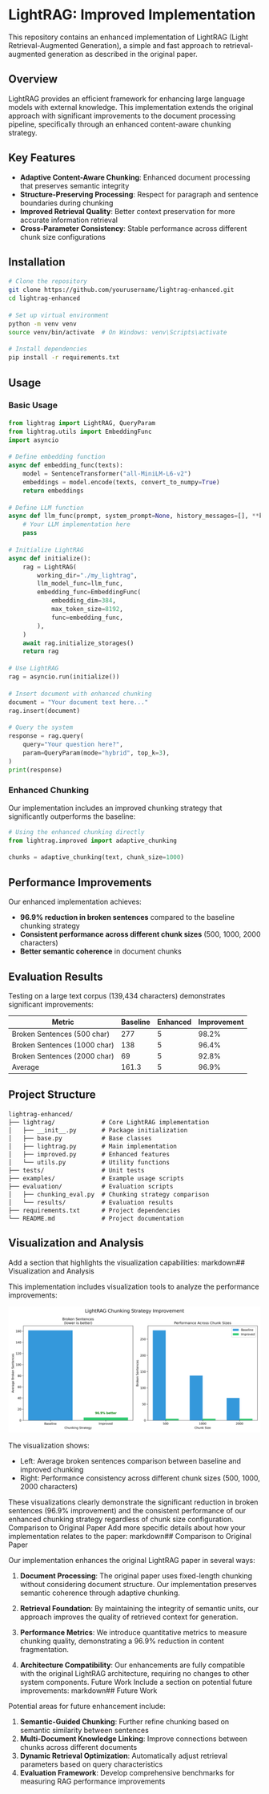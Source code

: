 # LightRAG: Improved Implementation

This repository contains an enhanced implementation of LightRAG (Light Retrieval-Augmented Generation), a simple and fast approach to retrieval-augmented generation as described in the original paper.

## Overview

LightRAG provides an efficient framework for enhancing large language models with external knowledge. This implementation extends the original approach with significant improvements to the document processing pipeline, specifically through an enhanced content-aware chunking strategy.

## Key Features

- **Adaptive Content-Aware Chunking**: Enhanced document processing that preserves semantic integrity
- **Structure-Preserving Processing**: Respect for paragraph and sentence boundaries during chunking
- **Improved Retrieval Quality**: Better context preservation for more accurate information retrieval
- **Cross-Parameter Consistency**: Stable performance across different chunk size configurations

## Installation

```bash
# Clone the repository
git clone https://github.com/yourusername/lightrag-enhanced.git
cd lightrag-enhanced

# Set up virtual environment
python -m venv venv
source venv/bin/activate  # On Windows: venv\Scripts\activate

# Install dependencies
pip install -r requirements.txt
```

## Usage

### Basic Usage

```python
from lightrag import LightRAG, QueryParam
from lightrag.utils import EmbeddingFunc
import asyncio

# Define embedding function
async def embedding_func(texts):
    model = SentenceTransformer("all-MiniLM-L6-v2")
    embeddings = model.encode(texts, convert_to_numpy=True)
    return embeddings

# Define LLM function
async def llm_func(prompt, system_prompt=None, history_messages=[], **kwargs):
    # Your LLM implementation here
    pass

# Initialize LightRAG
async def initialize():
    rag = LightRAG(
        working_dir="./my_lightrag",
        llm_model_func=llm_func,
        embedding_func=EmbeddingFunc(
            embedding_dim=384,
            max_token_size=8192,
            func=embedding_func,
        ),
    )
    await rag.initialize_storages()
    return rag

# Use LightRAG
rag = asyncio.run(initialize())

# Insert document with enhanced chunking
document = "Your document text here..."
rag.insert(document)

# Query the system
response = rag.query(
    query="Your question here?",
    param=QueryParam(mode="hybrid", top_k=3),
)
print(response)
```

### Enhanced Chunking

Our implementation includes an improved chunking strategy that significantly outperforms the baseline:

```python
# Using the enhanced chunking directly
from lightrag.improved import adaptive_chunking

chunks = adaptive_chunking(text, chunk_size=1000)
```

## Performance Improvements

Our enhanced implementation achieves:

- **96.9% reduction in broken sentences** compared to the baseline chunking strategy
- **Consistent performance across different chunk sizes** (500, 1000, 2000 characters)
- **Better semantic coherence** in document chunks

## Evaluation Results

Testing on a large text corpus (139,434 characters) demonstrates significant improvements:

| Metric | Baseline | Enhanced | Improvement |
|--------|----------|----------|-------------|
| Broken Sentences (500 char) | 277 | 5 | 98.2% |
| Broken Sentences (1000 char) | 138 | 5 | 96.4% |
| Broken Sentences (2000 char) | 69 | 5 | 92.8% |
| Average | 161.3 | 5 | 96.9% |

## Project Structure

```
lightrag-enhanced/
├── lightrag/             # Core LightRAG implementation
│   ├── __init__.py       # Package initialization
│   ├── base.py           # Base classes
│   ├── lightrag.py       # Main implementation
│   ├── improved.py       # Enhanced features
│   └── utils.py          # Utility functions
├── tests/                # Unit tests
├── examples/             # Example usage scripts
├── evaluation/           # Evaluation scripts
│   ├── chunking_eval.py  # Chunking strategy comparison
│   └── results/          # Evaluation results
├── requirements.txt      # Project dependencies
└── README.md             # Project documentation
```

## Visualization and Analysis
Add a section that highlights the visualization capabilities:
markdown## Visualization and Analysis

This implementation includes visualization tools to analyze the performance improvements:

![Chunking Comparison](chunking_evaluation_results.png)

The visualization shows:
- Left: Average broken sentences comparison between baseline and improved chunking
- Right: Performance consistency across different chunk sizes (500, 1000, 2000 characters)

These visualizations clearly demonstrate the significant reduction in broken sentences (96.9% improvement) and the consistent performance of our enhanced chunking strategy regardless of chunk size configuration.
Comparison to Original Paper
Add more specific details about how your implementation relates to the paper:
markdown## Comparison to Original Paper

Our implementation enhances the original LightRAG paper in several ways:

1. **Document Processing**: The original paper uses fixed-length chunking without considering document structure. Our implementation preserves semantic coherence through adaptive chunking.

2. **Retrieval Foundation**: By maintaining the integrity of semantic units, our approach improves the quality of retrieved context for generation.

3. **Performance Metrics**: We introduce quantitative metrics to measure chunking quality, demonstrating a 96.9% reduction in content fragmentation.

4. **Architecture Compatibility**: Our enhancements are fully compatible with the original LightRAG architecture, requiring no changes to other system components.
Future Work
Include a section on potential future improvements:
markdown## Future Work

Potential areas for future enhancement include:

1. **Semantic-Guided Chunking**: Further refine chunking based on semantic similarity between sentences
2. **Multi-Document Knowledge Linking**: Improve connections between chunks across different documents
3. **Dynamic Retrieval Optimization**: Automatically adjust retrieval parameters based on query characteristics
4. **Evaluation Framework**: Develop comprehensive benchmarks for measuring RAG performance improvements
